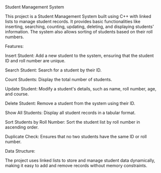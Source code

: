 Student Management System


This project is a Student Management System built using C++ with linked lists to manage student records. It provides basic functionalities like inserting, searching, counting, updating, deleting, and displaying students' information. The system also allows sorting of students based on their roll numbers.



Features:


Insert Student: Add a new student to the system, ensuring that the student ID and roll number are unique.

Search Student: Search for a student by their ID.


Count Students: Display the total number of students.


Update Student: Modify a student's details, such as name, roll number, age, and course.


Delete Student: Remove a student from the system using their ID.


Show All Students: Display all student records in a tabular format.


Sort Students by Roll Number: Sort the student list by roll number in ascending order.


Duplicate Check: Ensures that no two students have the same ID or roll number.



Data Structure:


The project uses linked lists to store and manage student data dynamically, making it easy to add and remove records without memory constraints.
